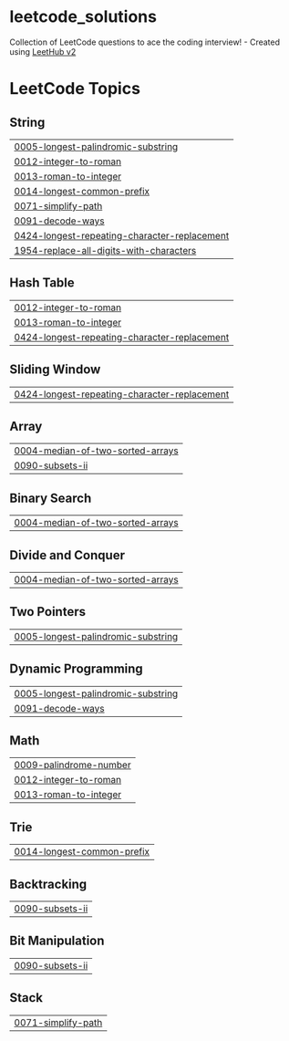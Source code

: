 # leetcode_solutions
Collection of LeetCode questions to ace the coding interview! - Created using [LeetHub v2](https://github.com/arunbhardwaj/LeetHub-2.0)

<!---LeetCode Topics Start-->
# LeetCode Topics
## String
|  |
| ------- |
| [0005-longest-palindromic-substring](https://github.com/gewalttat/leetcode_solutions/tree/master/0005-longest-palindromic-substring) |
| [0012-integer-to-roman](https://github.com/gewalttat/leetcode_solutions/tree/master/0012-integer-to-roman) |
| [0013-roman-to-integer](https://github.com/gewalttat/leetcode_solutions/tree/master/0013-roman-to-integer) |
| [0014-longest-common-prefix](https://github.com/gewalttat/leetcode_solutions/tree/master/0014-longest-common-prefix) |
| [0071-simplify-path](https://github.com/gewalttat/leetcode_solutions/tree/master/0071-simplify-path) |
| [0091-decode-ways](https://github.com/gewalttat/leetcode_solutions/tree/master/0091-decode-ways) |
| [0424-longest-repeating-character-replacement](https://github.com/gewalttat/leetcode_solutions/tree/master/0424-longest-repeating-character-replacement) |
| [1954-replace-all-digits-with-characters](https://github.com/gewalttat/leetcode_solutions/tree/master/1954-replace-all-digits-with-characters) |
## Hash Table
|  |
| ------- |
| [0012-integer-to-roman](https://github.com/gewalttat/leetcode_solutions/tree/master/0012-integer-to-roman) |
| [0013-roman-to-integer](https://github.com/gewalttat/leetcode_solutions/tree/master/0013-roman-to-integer) |
| [0424-longest-repeating-character-replacement](https://github.com/gewalttat/leetcode_solutions/tree/master/0424-longest-repeating-character-replacement) |
## Sliding Window
|  |
| ------- |
| [0424-longest-repeating-character-replacement](https://github.com/gewalttat/leetcode_solutions/tree/master/0424-longest-repeating-character-replacement) |
## Array
|  |
| ------- |
| [0004-median-of-two-sorted-arrays](https://github.com/gewalttat/leetcode_solutions/tree/master/0004-median-of-two-sorted-arrays) |
| [0090-subsets-ii](https://github.com/gewalttat/leetcode_solutions/tree/master/0090-subsets-ii) |
## Binary Search
|  |
| ------- |
| [0004-median-of-two-sorted-arrays](https://github.com/gewalttat/leetcode_solutions/tree/master/0004-median-of-two-sorted-arrays) |
## Divide and Conquer
|  |
| ------- |
| [0004-median-of-two-sorted-arrays](https://github.com/gewalttat/leetcode_solutions/tree/master/0004-median-of-two-sorted-arrays) |
## Two Pointers
|  |
| ------- |
| [0005-longest-palindromic-substring](https://github.com/gewalttat/leetcode_solutions/tree/master/0005-longest-palindromic-substring) |
## Dynamic Programming
|  |
| ------- |
| [0005-longest-palindromic-substring](https://github.com/gewalttat/leetcode_solutions/tree/master/0005-longest-palindromic-substring) |
| [0091-decode-ways](https://github.com/gewalttat/leetcode_solutions/tree/master/0091-decode-ways) |
## Math
|  |
| ------- |
| [0009-palindrome-number](https://github.com/gewalttat/leetcode_solutions/tree/master/0009-palindrome-number) |
| [0012-integer-to-roman](https://github.com/gewalttat/leetcode_solutions/tree/master/0012-integer-to-roman) |
| [0013-roman-to-integer](https://github.com/gewalttat/leetcode_solutions/tree/master/0013-roman-to-integer) |
## Trie
|  |
| ------- |
| [0014-longest-common-prefix](https://github.com/gewalttat/leetcode_solutions/tree/master/0014-longest-common-prefix) |
## Backtracking
|  |
| ------- |
| [0090-subsets-ii](https://github.com/gewalttat/leetcode_solutions/tree/master/0090-subsets-ii) |
## Bit Manipulation
|  |
| ------- |
| [0090-subsets-ii](https://github.com/gewalttat/leetcode_solutions/tree/master/0090-subsets-ii) |
## Stack
|  |
| ------- |
| [0071-simplify-path](https://github.com/gewalttat/leetcode_solutions/tree/master/0071-simplify-path) |
<!---LeetCode Topics End-->